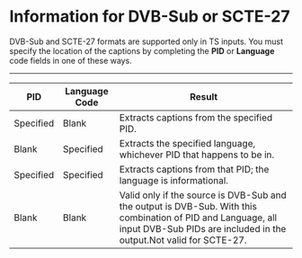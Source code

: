 # Information for DVB\-Sub or SCTE\-27<a name="dvb-sub-or-scte27"></a>

DVB\-Sub and SCTE\-27 formats are supported only in TS inputs\. You must specify the location of the captions by completing the **PID** or **Language** code fields in one of these ways\.


****  

| PID | Language Code | Result | 
| --- | --- | --- | 
| Specified | Blank | Extracts captions from the specified PID\. | 
| Blank | Specified | Extracts the specified language, whichever PID that happens to be in\. | 
| Specified | Specified | Extracts captions from that PID; the language is informational\. | 
| Blank | Blank | Valid only if the source is DVB\-Sub and the output is DVB\-Sub\. With this combination of PID and Language, all input DVB\-Sub PIDs are included in the output\.Not valid for SCTE\-27\. | 